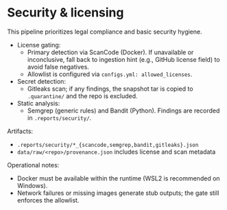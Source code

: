 # Security & licensing

This pipeline prioritizes legal compliance and basic security hygiene.

- License gating:
  - Primary detection via ScanCode (Docker). If unavailable or inconclusive, fall back to ingestion hint (e.g., GitHub license field) to avoid false negatives.
  - Allowlist is configured via `configs.yml: allowed_licenses`.
- Secret detection:
  - Gitleaks scan; if any findings, the snapshot tar is copied to `.quarantine/` and the repo is excluded.
- Static analysis:
  - Semgrep (generic rules) and Bandit (Python). Findings are recorded in `.reports/security/`.

Artifacts:
- `.reports/security/*_{scancode,semgrep,bandit,gitleaks}.json`
- `data/raw/<repo>/provenance.json` includes license and scan metadata

Operational notes:
- Docker must be available within the runtime (WSL2 is recommended on Windows).
- Network failures or missing images generate stub outputs; the gate still enforces the allowlist.
